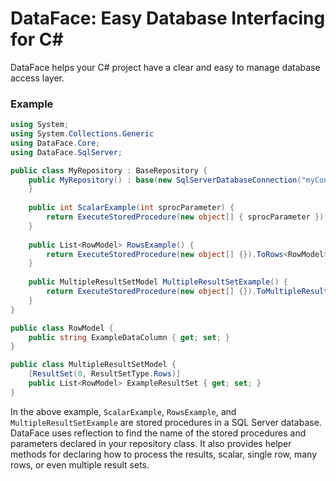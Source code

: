 
# DataFace: Easy Database Interfacing for C#

DataFace helps your C# project have a clear and easy to manage database access layer.

### Example

```C#
using System;
using System.Collections.Generic
using DataFace.Core;
using DataFace.SqlServer;

public class MyRepository : BaseRepository {
	public MyRepository() : base(new SqlServerDatabaseConnection("myConnectionString")) {
    }
    
    public int ScalarExample(int sprocParameter) {
        return ExecuteStoredProcedure(new object[] { sprocParameter }).ToScalar<int>();
    }
    
    public List<RowModel> RowsExample() {
        return ExecuteStoredProcedure(new object[] {}).ToRows<RowModel>();
    }
    
    public MultipleResultSetModel MultipleResultSetExample() {
        return ExecuteStoredProcedure(new object[] {}).ToMultipleResultSetModel<MultipleResultSetModel>();
    }
}

public class RowModel {
	public string ExampleDataColumn { get; set; }
}

public class MultipleResultSetModel {
	[ResultSet(0, ResultSetType.Rows)]
	public List<RowModel> ExampleResultSet { get; set; }
}
```

In the above example, ```ScalarExample```, ```RowsExample```, and ```MultipleResultSetExample``` are stored procedures in a SQL Server database.  DataFace uses reflection to find the name of the stored procedures and parameters declared in your repository class.  It also provides helper methods for declaring how to process the results, scalar, single row, many rows, or even multiple result sets.

